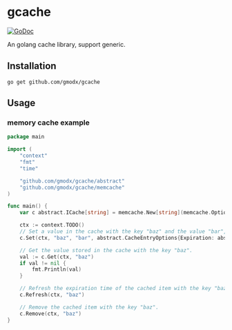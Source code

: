 gcache
========
[![GoDoc](https://godoc.org/github.com/gmodx/gcache?status.svg)](https://pkg.go.dev/github.com/gmodx/gcache)

An golang cache library, support generic.

## Installation

`go get github.com/gmodx/gcache`

## Usage

### memory cache example
```go
package main

import (
	"context"
	"fmt"
	"time"

	"github.com/gmodx/gcache/abstract"
	"github.com/gmodx/gcache/memcache"
)

func main() {
	var c abstract.ICache[string] = memcache.New[string](memcache.Options{CleanupInterval: 10 * time.Second})

	ctx := context.TODO()
	// Set a value in the cache with the key "baz" and the value "bar", specifying that it has no expiration.
	c.Set(ctx, "baz", "bar", abstract.CacheEntryOptions{Expiration: abstract.NoExpiration})

	// Get the value stored in the cache with the key "baz".
	val := c.Get(ctx, "baz")
	if val != nil {
		fmt.Println(val)
	}

	// Refresh the expiration time of the cached item with the key "baz".
	c.Refresh(ctx, "baz")

	// Remove the cached item with the key "baz".
	c.Remove(ctx, "baz")
}
```